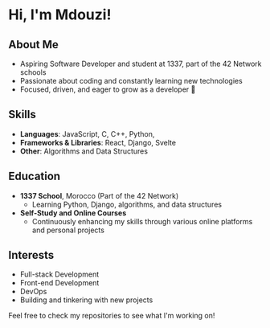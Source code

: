 # Hi, I'm Mdouzi!

## About Me
- Aspiring Software Developer and student at 1337, part of the 42 Network schools
- Passionate about coding and constantly learning new technologies
- Focused, driven, and eager to grow as a developer 🦾

## Skills
- **Languages**: JavaScript, C, C++, Python, 
- **Frameworks & Libraries**: React, Django, Svelte
- **Other**: Algorithms and Data Structures

## Education
- **1337 School**, Morocco (Part of the 42 Network)
  - Learning Python, Django, algorithms, and data structures
- **Self-Study and Online Courses**
  - Continuously enhancing my skills through various online platforms and personal projects

## Interests
- Full-stack Development
- Front-end Development
- DevOps
- Building and tinkering with new projects
  
Feel free to check my repositories to see what I'm working on!

